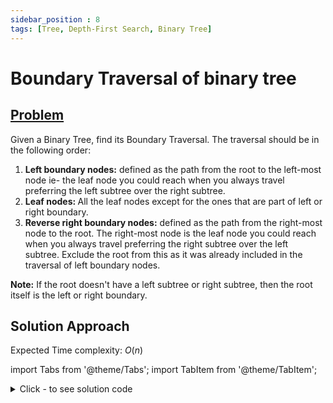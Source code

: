 ```yaml
---
sidebar_position : 8
tags: [Tree, Depth-First Search, Binary Tree]
---
```


# Boundary Traversal of binary tree

## [Problem](https://practice.geeksforgeeks.org/problems/boundary-traversal-of-binary-tree/1/)

<p><span>Given a Binary Tree, find its Boundary Traversal. The traversal should be in the following order:&nbsp;</span></p>
<ol>
	<li><span><strong>Left boundary nodes:</strong>&nbsp;defined as the path from the root to the left-most node&nbsp;</span><span>ie- the&nbsp;leaf node you could reach when you always travel preferring&nbsp;the left subtree over the&nbsp;right subtree.&nbsp;</span></li>
	<li><span><strong>Leaf nodes:&nbsp;</strong>All the leaf nodes except for the ones that are part of left or right boundary.</span></li>
	<li><span><strong>Reverse right boundary nodes:</strong>&nbsp;defined as the path from&nbsp;the right-most node to the&nbsp;root. The&nbsp;right-most node is&nbsp;the&nbsp;leaf node you could reach when you always travel preferring&nbsp;the right subtree over the&nbsp;left subtree.&nbsp;Exclude the root from this as it was already included in the traversal of left boundary nodes.</span></li>
</ol>
<span><strong>Note:</strong> If the root doesn't have a left subtree or right subtree, then the root itself is the left&nbsp;or right boundary.</span>

## Solution Approach

Expected Time complexity: $O(n)$

import Tabs from '@theme/Tabs';
import TabItem from '@theme/TabItem';

<details><summary>Click - to see solution code</summary>

<Tabs>
<TabItem value="cpp" label="C++">

```cpp
class Solution {
   public:
    void printleft(Node *root, vector<int> &ans) {
        if (root == NULL) {
            return;
        }
        if (root->left != NULL) {
            ans.push_back(root->data);
            printleft(root->left, ans);
        } else if (root->right != NULL) {
            ans.push_back(root->data);
            printleft(root->right, ans);
        }
    }

    void printleaf(Node *root, vector<int> &ans) {
        if (root == NULL) {
            return;
        }
        if (root->left == NULL && root->right == NULL) {
            ans.push_back(root->data);
            return;
        }
        printleaf(root->left, ans);
        printleaf(root->right, ans);
    }

    void printright(Node *root, vector<int> &ans) {
        if (root == NULL) {
            return;
        }
        if (root->right != NULL) {
            printright(root->right, ans);
            ans.push_back(root->data);
        } else if (root->left != NULL) {
            printright(root->left, ans);
            ans.push_back(root->data);
        }
    }

    vector<int> boundary(Node *root) {
        vector<int> ans;
        ans.push_back(root->data);
        printleft(root->left, ans);
        printleaf(root->left, ans);
        printleaf(root->right, ans);
        printright(root->right, ans);
        return ans;
    }
};
```
</TabItem>
</Tabs>

</details>

